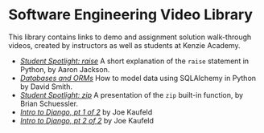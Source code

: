 # Software Engineering Video Library

This library contains links to demo and assignment solution walk-through videos, created by instructors as well as students at Kenzie Academy.

- [*Student Spotlight: raise*](https://s3.us-east-2.amazonaws.com/videos.kenzie.academy/Software+Engineering+-+Python/demo-python-raise-exception.mp4) A short explanation of the `raise` statement in Python, by Aaron Jackson.
- [*Databases and ORMs*](https://s3.us-east-2.amazonaws.com/videos.kenzie.academy/Software+Engineering+-+Python/11-7-2018+--+databases+and+orms.mp4) How to model data using SQLAlchemy in Python by David Smith.
- [*Student Spotlight: zip*](https://s3.us-east-2.amazonaws.com/videos.kenzie.academy/Software+Engineering+-+Python/2018-11-13+demo-python-zip.mp4) A presentation of the `zip` built-in function, by Brian Schuessler.
- [*Intro to Django, pt 1 of 2*](https://s3.us-east-2.amazonaws.com/videos.kenzie.academy/Software+Engineering+-+Python/11-12-2018+--+Introduction+to+Django+Part+One.mp4) by Joe Kaufeld
- [*Intro to Django, pt 2 of 2*](https://s3.us-east-2.amazonaws.com/videos.kenzie.academy/Software+Engineering+-+Python/11-12-2018+--+Introduction+to+Django+Part+Two.mp4) by Joe Kaufeld
